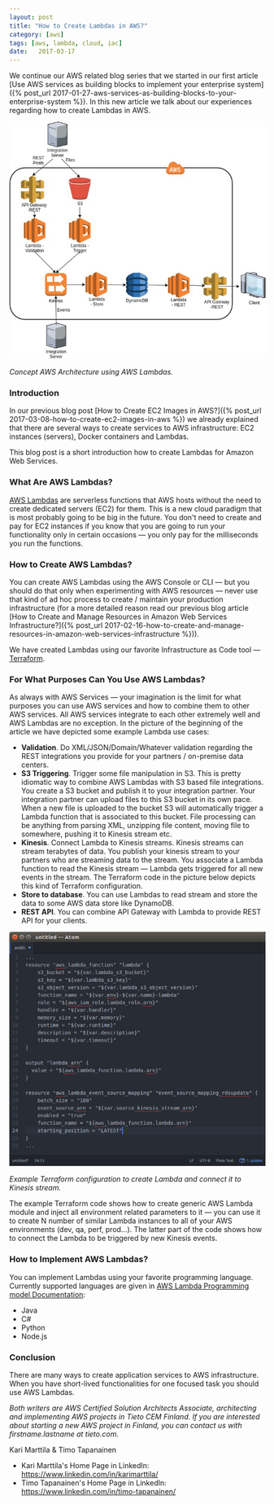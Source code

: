 ```yaml
---
layout: post
title: "How to Create Lambdas in AWS?"
category: [aws]
tags: [aws, lambda, cloud, iac]
date:	2017-03-17
---
```


  We continue our AWS related blog series that we started in our first article [Use AWS services as building blocks to implement your enterprise system]({% post_url 2017-01-27-aws-services-as-building-blocks-to-your-enterprise-system %}). In this new article we talk about our experiences regarding how to create Lambdas in AWS.

![](/img/2017-03-17-how-to-create-lambdas-in-aws_img_1.jpeg)

*Concept AWS Architecture using AWS Lambdas.*

### Introduction

In our previous blog post [How to Create EC2 Images in AWS?]({% post_url 2017-03-08-how-to-create-ec2-images-in-aws %}) we already explained that there are several ways to create services to AWS infrastructure: EC2 instances (servers), Docker containers and Lambdas.

This blog post is a short introduction how to create Lambdas for Amazon Web Services.

### What Are AWS Lambdas?

[AWS Lambdas](https://aws.amazon.com/lambda/) are serverless functions that AWS hosts without the need to create dedicated servers (EC2) for them. This is a new cloud paradigm that is most probably going to be big in the future. You don't need to create and pay for EC2 instances if you know that you are going to run your functionality only in certain occasions — you only pay for the milliseconds you run the functions.

### How to Create AWS Lambdas?

You can create AWS Lambdas using the AWS Console or CLI — but you should do that only when experimenting with AWS resources — never use that kind of ad hoc process to create / maintain your production infrastructure (for a more detailed reason read our previous blog article [How to Create and Manage Resources in Amazon Web Services Infrastructure?]({% post_url 2017-02-16-how-to-create-and-manage-resources-in-amazon-web-services-infrastructure %})).

We have created Lambdas using our favorite Infrastructure as Code tool — [Terraform](https://www.terraform.io/).

### For What Purposes Can You Use AWS Lambdas?

As always with AWS Services — your imagination is the limit for what purposes you can use AWS services and how to combine them to other AWS services. All AWS services integrate to each other extremely well and AWS Lambdas are no exception. In the picture of the beginning of the article we have depicted some example Lambda use cases:

* **Validation**. Do XML/JSON/Domain/Whatever validation regarding the REST integrations you provide for your partners / on-premise data centers.
* **S3 Triggering**. Trigger some file manipulation in S3. This is pretty idiomatic way to combine AWS Lambdas with S3 based file integrations. You create a S3 bucket and publish it to your integration partner. Your integration partner can upload files to this S3 bucket in its own pace. When a new file is uploaded to the bucket S3 will automatically trigger a Lambda function that is associated to this bucket. File processing can be anything from parsing XML, unzipping file content, moving file to somewhere, pushing it to Kinesis stream etc.
* **Kinesis**. Connect Lambda to Kinesis streams. Kinesis streams can stream terabytes of data. You publish your kinesis stream to your partners who are streaming data to the stream. You associate a Lambda function to read the Kinesis stream — Lambda gets triggered for all new events in the stream. The Terraform code in the picture below depicts this kind of Terraform configuration.
* **Store to database**. You can use Lambdas to read stream and store the data to some AWS data store like DynamoDB.
* **REST API**. You can combine API Gateway with Lambda to provide REST API for your clients.

![](/img/2017-03-17-how-to-create-lambdas-in-aws_img_2.png)

*Example Terraform configuration to create Lambda and connect it to Kinesis stream.*

The example Terraform code shows how to create generic AWS Lambda module and inject all environment related parameters to it — you can use it to create N number of similar Lambda instances to all of your AWS environments (dev, qa, perf, prod…). The latter part of the code shows how to connect the Lambda to be triggered by new Kinesis events.

### How to Implement AWS Lambdas?

You can implement Lambdas using your favorite programming language. Currently supported languages are given in [AWS Lambda Programming model Documentation](http://docs.aws.amazon.com/lambda/latest/dg/programming-model-v2.html):

* Java
* C#
* Python
* Node.js

### Conclusion

There are many ways to create application services to AWS infrastructure. When you have short-lived functionalities for one focused task you should use AWS Lambdas.

*Both writers are AWS Certified Solution Architects Associate, architecting and implementing AWS projects in Tieto CEM Finland. If you are interested about starting a new AWS project in Finland, you can contact us with firstname.lastname at tieto.com.*

Kari Marttila & Timo Tapanainen

* Kari Marttila's Home Page in LinkedIn: <https://www.linkedin.com/in/karimarttila/>
* Timo Tapanainen's Home Page in LinkedIn: <https://www.linkedin.com/in/timo-tapanainen/>
